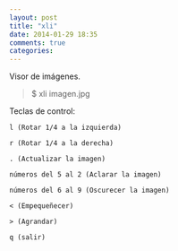 ```yaml
---
layout: post
title: "xli"
date: 2014-01-29 18:35
comments: true
categories: 
---
```

Visor de imágenes.

>$ xli imagen.jpg

Teclas de control:

	l (Rotar 1/4 a la izquierda)

	r (Rotar 1/4 a la derecha)

	. (Actualizar la imagen)

	números del 5 al 2 (Aclarar la imagen)

	números del 6 al 9 (Oscurecer la imagen)

	< (Empequeñecer)

	> (Agrandar)

	q (salir)

